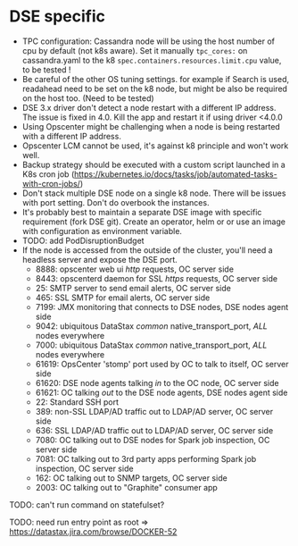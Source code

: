 # DSE specific 

- TPC configuration: Cassandra node will be using the host number of cpu by default (not k8s aware). Set it manually `tpc_cores:` on cassandra.yaml to the k8 `spec.containers.resources.limit.cpu` value, to be tested !
- Be careful of the other OS tuning settings. for example if Search is used, readahead need to be set on the k8 node, but might be also be required on the host too. (Need to be tested)
- DSE 3.x driver don't detect a node restart with a different IP address. The issue is fixed in 4.0. Kill the app and restart it if using driver <4.0.0
- Using Opscenter might be challenging when a node is being restarted with a different IP address.
- Opscenter LCM cannot be used, it's against k8 principle and won't work well.
- Backup strategy should be executed with a custom script launched in a K8s cron job (https://kubernetes.io/docs/tasks/job/automated-tasks-with-cron-jobs/)
- Don't stack multiple DSE node on a single k8 node. There will be issues with port setting. Don't do overbook the instances.
- It's probably best to maintain a separate DSE image with specific requirement (fork DSE git). Create an operator, helm or or use an image with configuration as environment variable.
- TODO: add PodDisruptionBudget
- If the node is accessed from the outside of the cluster, you'll need a headless server and expose the DSE port. 
    - 8888:  opscenter web ui *http* requests, OC server side
    - 8443:  opscenterd daemon for SSL *https* requests, OC server side
    - 25:    SMTP server to send email alerts, OC server side
    - 465:   SSL SMTP for email alerts, OC server side
    - 7199:  JMX monitoring that connects to DSE nodes, DSE nodes agent side
    - 9042:  ubiquitous DataStax *common* native_transport_port, *ALL* nodes everywhere
    - 7000:  ubiquitous DataStax *common* native_transport_port, *ALL* nodes everywhere
    - 61619: OpsCenter 'stomp' port used by OC to talk to itself, OC server side
    - 61620: DSE node agents talking *in* to the OC node, OC server side
    - 61621: OC talking *out* to the DSE node agents, DSE nodes agent side
    - 22:    Standard SSH port
    - 389:   non-SSL LDAP/AD traffic out to LDAP/AD server, OC server side
    - 636:   SSL  LDAP/AD traffic out to LDAP/AD server, OC server side
    - 7080:  OC talking out to DSE nodes for Spark job inspection, OC server side
    - 7081:  OC talking out to 3rd party apps performing Spark job inspection, OC server side
    - 162:   OC talking out to SNMP targets, OC server side
    - 2003:  OC talking out to "Graphite" consumer app
    
    
    
TODO: can't run command on statefulset?

TODO: need run entry point as root => https://datastax.jira.com/browse/DOCKER-52